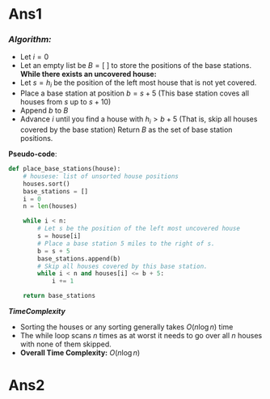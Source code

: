 # Ans1

### ***Algorithm:***
- Let $i = 0$ 
- Let an empty list be $B = [\ ]$ to store the positions of the base stations.
**While there exists an uncovered house:**
- Let $s = h_i$ be the position of the left most house that is not yet covered.
- Place a base station at position $b = s + 5$ (This base station coves all houses from $s$ up to $s + 10$)
- Append $b$ to $B$
- Advance $i$ until you find a house with $h_i > b + 5$ (That is, skip all houses covered by the base station)
Return $B$ as the set of base station positions.

**Pseudo-code**:
```python
def place_base_stations(house):
	# housese: list of unsorted house positions
	houses.sort()
	base_stations = []
	i = 0
	n = len(houses)

	while i < n:
		# Let s be the position of the left most uncovered house
		s = house[i]
		# Place a base station 5 miles to the right of s.
		b = s + 5
		base_stations.append(b)
		# Skip all houses covered by this base station.
		while i < n and houses[i] <= b + 5:
			i += 1

	return base_stations
```

***TimeComplexity***
- Sorting the houses or any sorting generally takes $O(n\log{n})$ time
- The while loop scans $n$ times as at worst it needs to go over all $n$ houses with none of them skipped.
- **Overall Time Complexity:** $O(n\log{n})$

# Ans2
